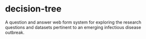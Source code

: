 # decision-tree
A question and answer web form system for exploring the research questions and datasets pertinent to an emerging infectious disease outbreak.
